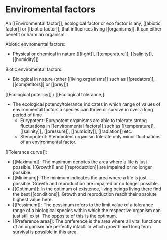 # Enviromental factors
An [[Environmental factor]], ecological factor or eco factor is any, [[abiotic factor]] or [[biotic factor]], that influences living [[organisms]]. It can either benefit or harm an organism. 

Abiotic enviromental factors: 
- Physical or chemical in nature ([[light]], [[temperature]], [[salinity]], [[humidity]])

Biotic enviromental factors:
- Biological in nature (other [[living organisms]] such as [[predators]], [[competitors]] or [[prey]])

[[Ecological potency]] / [[Ecological tolerance]]: 
- The ecological potency/tolerance indicates in which range of values of environmental factors a species can thrive or survive in over a long period of time. 
	- Eurypotent: Eurypotent organisms are able to tolerate strong fluctuations in [[environmental factors]] such as [[temperature]], [[salinity]], [[pressure]], [[humidity]], [[radiation]] etc. 
	- Stenopotent: Stenopotent organism tolerate only minor fluctuations of an environmental factor. 

[[Tolerance curve]]: 
- [[Maximum]]: The maximum denotes the area where a life is just possible. [[Growth]] and [[reproduction]] are impaired or no longer possible.
- [[Minimum]]: The minimum indicates the area where a life is just possible. Growth and reproduction are impaired or no longer possible.
- [[Optimum]]: In the optimum of existence, living beings living there find the best [[conditions]]. Growth and reproduction reach their absolute highest value here.
- [[Pessimum]]: The pessimum refers to the limit value of a tolerance range of a biological species within which the respective organism can just still exist. The opposite of this is the optimum.
- [[Preference area]]: The preference is the area where all vital functions of an organism are perfectly intact. In which growth and long term survival is possible in this area. 